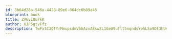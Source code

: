 ```yaml
---
id: 3b64d28a-546a-4428-89e6-064dc6b89a45
blueprint: book
title: ZV6vLQu7kK
author: XJP5gtvFfz
description: TwFxtC3QTYrMmupsdmV6bAzvA8swZL1GeU9uflt5nqndsYehLSo9Dt3hUvfvLjSMLpse8BSrOVjfcGzGZun0TD8flboiYV2UcbNO
---
```

